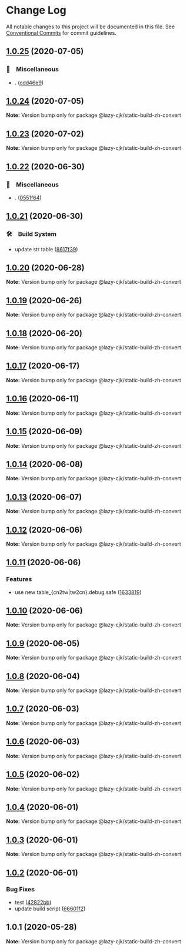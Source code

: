 # Change Log

All notable changes to this project will be documented in this file.
See [Conventional Commits](https://conventionalcommits.org) for commit guidelines.

## [1.0.25](https://github.com/bluelovers/ws-regexp/compare/@lazy-cjk/static-build-zh-convert@1.0.24...@lazy-cjk/static-build-zh-convert@1.0.25) (2020-07-05)


### 🔖　Miscellaneous

* . ([cdd46e9](https://github.com/bluelovers/ws-regexp/commit/cdd46e9c06c49e19a6912962aef6be1716056cc0))





## [1.0.24](https://github.com/bluelovers/ws-regexp/compare/@lazy-cjk/static-build-zh-convert@1.0.23...@lazy-cjk/static-build-zh-convert@1.0.24) (2020-07-05)

**Note:** Version bump only for package @lazy-cjk/static-build-zh-convert





## [1.0.23](https://github.com/bluelovers/ws-regexp/compare/@lazy-cjk/static-build-zh-convert@1.0.22...@lazy-cjk/static-build-zh-convert@1.0.23) (2020-07-02)

**Note:** Version bump only for package @lazy-cjk/static-build-zh-convert





## [1.0.22](https://github.com/bluelovers/ws-regexp/compare/@lazy-cjk/static-build-zh-convert@1.0.21...@lazy-cjk/static-build-zh-convert@1.0.22) (2020-06-30)


### 🔖　Miscellaneous

* . ([0551f64](https://github.com/bluelovers/ws-regexp/commit/0551f64ad78a7c512f503f2c11ab5e0973af7a1f))





## [1.0.21](https://github.com/bluelovers/ws-regexp/compare/@lazy-cjk/static-build-zh-convert@1.0.20...@lazy-cjk/static-build-zh-convert@1.0.21) (2020-06-30)


### 🛠　Build System

* update str table ([8617f39](https://github.com/bluelovers/ws-regexp/commit/8617f39ab95c9a376df34db728b6abd93bdb7f82))





## [1.0.20](https://github.com/bluelovers/ws-regexp/compare/@lazy-cjk/static-build-zh-convert@1.0.19...@lazy-cjk/static-build-zh-convert@1.0.20) (2020-06-28)

**Note:** Version bump only for package @lazy-cjk/static-build-zh-convert





## [1.0.19](https://github.com/bluelovers/ws-regexp/compare/@lazy-cjk/static-build-zh-convert@1.0.18...@lazy-cjk/static-build-zh-convert@1.0.19) (2020-06-26)

**Note:** Version bump only for package @lazy-cjk/static-build-zh-convert





## [1.0.18](https://github.com/bluelovers/ws-regexp/compare/@lazy-cjk/static-build-zh-convert@1.0.17...@lazy-cjk/static-build-zh-convert@1.0.18) (2020-06-20)

**Note:** Version bump only for package @lazy-cjk/static-build-zh-convert





## [1.0.17](https://github.com/bluelovers/ws-regexp/compare/@lazy-cjk/static-build-zh-convert@1.0.16...@lazy-cjk/static-build-zh-convert@1.0.17) (2020-06-17)

**Note:** Version bump only for package @lazy-cjk/static-build-zh-convert





## [1.0.16](https://github.com/bluelovers/ws-regexp/compare/@lazy-cjk/static-build-zh-convert@1.0.15...@lazy-cjk/static-build-zh-convert@1.0.16) (2020-06-11)

**Note:** Version bump only for package @lazy-cjk/static-build-zh-convert





## [1.0.15](https://github.com/bluelovers/ws-regexp/compare/@lazy-cjk/static-build-zh-convert@1.0.14...@lazy-cjk/static-build-zh-convert@1.0.15) (2020-06-09)

**Note:** Version bump only for package @lazy-cjk/static-build-zh-convert





## [1.0.14](https://github.com/bluelovers/ws-regexp/compare/@lazy-cjk/static-build-zh-convert@1.0.13...@lazy-cjk/static-build-zh-convert@1.0.14) (2020-06-08)

**Note:** Version bump only for package @lazy-cjk/static-build-zh-convert





## [1.0.13](https://github.com/bluelovers/ws-regexp/compare/@lazy-cjk/static-build-zh-convert@1.0.12...@lazy-cjk/static-build-zh-convert@1.0.13) (2020-06-07)

**Note:** Version bump only for package @lazy-cjk/static-build-zh-convert





## [1.0.12](https://github.com/bluelovers/ws-regexp/compare/@lazy-cjk/static-build-zh-convert@1.0.11...@lazy-cjk/static-build-zh-convert@1.0.12) (2020-06-06)

**Note:** Version bump only for package @lazy-cjk/static-build-zh-convert





## [1.0.11](https://github.com/bluelovers/ws-regexp/compare/@lazy-cjk/static-build-zh-convert@1.0.10...@lazy-cjk/static-build-zh-convert@1.0.11) (2020-06-06)


### Features

* use new table_{cn2tw|tw2cn}.debug.safe ([1633819](https://github.com/bluelovers/ws-regexp/commit/16338199058152cffbfea628e4f969b2ea7b400a))





## [1.0.10](https://github.com/bluelovers/ws-regexp/compare/@lazy-cjk/static-build-zh-convert@1.0.9...@lazy-cjk/static-build-zh-convert@1.0.10) (2020-06-06)

**Note:** Version bump only for package @lazy-cjk/static-build-zh-convert





## [1.0.9](https://github.com/bluelovers/ws-regexp/compare/@lazy-cjk/static-build-zh-convert@1.0.8...@lazy-cjk/static-build-zh-convert@1.0.9) (2020-06-05)

**Note:** Version bump only for package @lazy-cjk/static-build-zh-convert





## [1.0.8](https://github.com/bluelovers/ws-regexp/compare/@lazy-cjk/static-build-zh-convert@1.0.7...@lazy-cjk/static-build-zh-convert@1.0.8) (2020-06-04)

**Note:** Version bump only for package @lazy-cjk/static-build-zh-convert





## [1.0.7](https://github.com/bluelovers/ws-regexp/compare/@lazy-cjk/static-build-zh-convert@1.0.6...@lazy-cjk/static-build-zh-convert@1.0.7) (2020-06-03)

**Note:** Version bump only for package @lazy-cjk/static-build-zh-convert





## [1.0.6](https://github.com/bluelovers/ws-regexp/compare/@lazy-cjk/static-build-zh-convert@1.0.5...@lazy-cjk/static-build-zh-convert@1.0.6) (2020-06-03)

**Note:** Version bump only for package @lazy-cjk/static-build-zh-convert





## [1.0.5](https://github.com/bluelovers/ws-regexp/compare/@lazy-cjk/static-build-zh-convert@1.0.4...@lazy-cjk/static-build-zh-convert@1.0.5) (2020-06-02)

**Note:** Version bump only for package @lazy-cjk/static-build-zh-convert





## [1.0.4](https://github.com/bluelovers/ws-regexp/compare/@lazy-cjk/static-build-zh-convert@1.0.3...@lazy-cjk/static-build-zh-convert@1.0.4) (2020-06-01)

**Note:** Version bump only for package @lazy-cjk/static-build-zh-convert





## [1.0.3](https://github.com/bluelovers/ws-regexp/compare/@lazy-cjk/static-build-zh-convert@1.0.2...@lazy-cjk/static-build-zh-convert@1.0.3) (2020-06-01)

**Note:** Version bump only for package @lazy-cjk/static-build-zh-convert





## [1.0.2](https://github.com/bluelovers/ws-regexp/compare/@lazy-cjk/static-build-zh-convert@1.0.1...@lazy-cjk/static-build-zh-convert@1.0.2) (2020-06-01)


### Bug Fixes

* test ([42822bb](https://github.com/bluelovers/ws-regexp/commit/42822bb5f6f6152c013b4309d579c153ad1dec12))
* update build script ([66601f2](https://github.com/bluelovers/ws-regexp/commit/66601f232b791450182086dd2da8f731144b0661))





## 1.0.1 (2020-05-28)

**Note:** Version bump only for package @lazy-cjk/static-build-zh-convert
